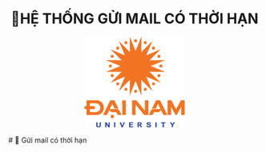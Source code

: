 <h1 align="center"> 📩HỆ THỐNG GỬI MAIL CÓ THỜI HẠN </h1>
 
<div align="center">

<p align="center">
  <img src="logoDaiNam.png" alt="DaiNam University Logo" width="200"/>
</p>

</div>
# 📩 Gửi mail có thời hạn
